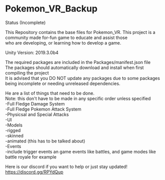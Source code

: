 # Pokemon_VR_Backup

Status (Incomplete)

This Repository contains the base files for Pokemon_VR. This project is a community made for-fun game to educate and assist those\
who are developing, or learning how to develop a game.

Unity Version: 2019.3.0b4

The required packages are included in the Packages/manifest.json file\
The packages should automatically download and install when first compiling the project\
It is advised that you DO NOT update any packages due to some packages being incomplete or needing unreleased dependencies.

He are a list of things that need to be done.\
Note: this don't have to be made in any specific order unless specified\
-Full Fledge Damage System\
-Full Fledge Pokemon Attack System\
    -Physicsal and Special Attacks\
-UI\
-Models\
    -rigged\
    -skinned\
    -animated (this has to be talked about)\
-Events\
    -include trigger events an game events like battles, and game modes like battle royale for example
    
    
Here is our discord if you want to help or just stay updated!
https://discord.gg/RPYdQup
